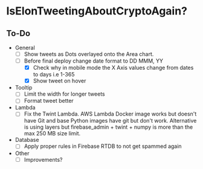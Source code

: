 # IsElonTweetingAboutCryptoAgain?
## To-Do
* General
    - [ ] Show tweets as Dots overlayed onto the Area chart.
    - [ ] Before final deploy change date format to DD MMM, YY
        - [x] Check why in mobile mode the X Axis values change from dates to days i.e 1-365
        - [x] Show tweet on hover
* Tooltip
    - [ ] Limit the width for longer tweets
    - [ ] Format tweet better
* Lambda
    - [ ] Fix the Twint Lambda. AWS Lambda Docker image works but doesn't have Git and base Python images have git but don't work. Alternative is using layers but firebase_admin + twint + numpy is more than the max 250 MB size limit.
* Database
    - [ ] Apply proper rules in Firebase RTDB to not get spammed again
* Other
    - [ ] Improvements?